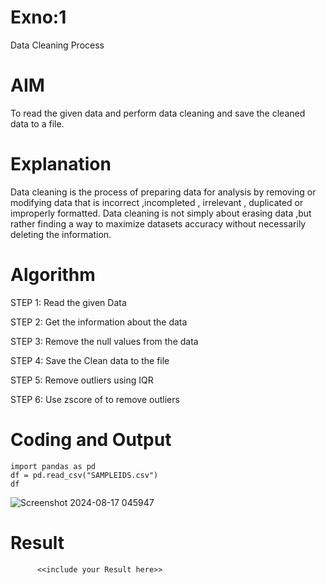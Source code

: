 # Exno:1
Data Cleaning Process

# AIM
To read the given data and perform data cleaning and save the cleaned data to a file.

# Explanation
Data cleaning is the process of preparing data for analysis by removing or modifying data that is incorrect ,incompleted , irrelevant , duplicated or improperly formatted. Data cleaning is not simply about erasing data ,but rather finding a way to maximize datasets accuracy without necessarily deleting the information.

# Algorithm
STEP 1: Read the given Data

STEP 2: Get the information about the data

STEP 3: Remove the null values from the data

STEP 4: Save the Clean data to the file

STEP 5: Remove outliers using IQR

STEP 6: Use zscore of to remove outliers

# Coding and Output
```
import pandas as pd
df = pd.read_csv("SAMPLEIDS.csv")
df
```
![Screenshot 2024-08-17 045947](https://github.com/user-attachments/assets/9b21a511-74e7-4391-8fec-7d484d5c8db2)

# Result
          <<include your Result here>>
